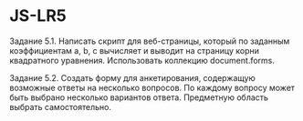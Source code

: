 # JS-LR5

Задание 5.1. Написать скрипт для веб-страницы, который по заданным 
коэффициентам а, b, с вычисляет и выводит на страницу корни квадратного 
уравнения. Использовать коллекцию document.forms.

Задание 5.2. Создать форму для анкетирования, содержащую возможные 
ответы на несколько вопросов. По каждому вопросу может быть выбрано 
несколько вариантов ответа. Предметную область выбрать самостоятельно.
